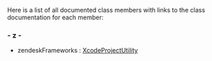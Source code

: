 Here is a list of all documented class members with links to the class
documentation for each member:

### \- z -

  - zendeskFrameworks : [XcodeProjectUtility](class_xcode_project_utility.html#aca942e791e2831f42159fc3e0b2b10b3)

